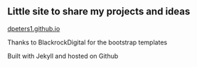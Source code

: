 ## Little site to share my projects and ideas

[dpeters1.github.io](https://dpeters1.github.io.com)

Thanks to BlackrockDigital for the bootstrap templates

Built with Jekyll and hosted on Github
